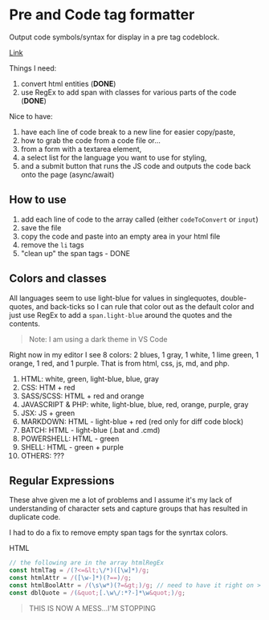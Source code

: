 # Pre and Code tag formatter

Output code symbols/syntax for display in a pre tag codeblock.

[Link](https://example.com)

Things I need:

1. convert html entities (**DONE**)
1. use RegEx to add span with classes for various parts of the code (**DONE**)

Nice to have:

1. have each line of code break to a new line for easier copy/paste,
1. how to grab the code from a code file or...
1. from a form with a textarea element,
1. a select list for the language you want to use for styling,
1. and a submit button that runs the JS code and outputs the code back onto the page (async/await)

## How to use

1. add each line of code to the array called (either `codeToConvert` or `input`)
2. save the file
3. copy the code and paste into an empty area in your html file
4. remove the `li` tags
5. "clean up" the span tags - DONE

## Colors and classes

All languages seem to use light-blue for values in singlequotes, double-quotes, and back-ticks so I can rule that color out as the default color and just use RegEx to add a `span.light-blue` around the quotes and the contents.

> Note: I am using a dark theme in VS Code

Right now in my editor I see 8 colors: 2 blues, 1 gray, 1 white, 1 lime green, 1 orange, 1 red, and 1 purple. That is from html, css, js, md, and php.

1. HTML: white, green, light-blue, blue, gray
1. CSS: HTM + red
1. SASS/SCSS: HTML + red and orange
1. JAVASCRIPT & PHP: white, light-blue, blue, red, orange, purple, gray
1. JSX: JS + green
1. MARKDOWN: HTML - light-blue + red (red only for diff code block)
1. BATCH: HTML - light-blue (.bat and .cmd)
1. POWERSHELL: HTML - green
1. SHELL: HTML - green + purple
1. OTHERS: ???

## Regular Expressions

These ahve given me a lot of problems and I assume it's my lack of understanding of character sets and capture groups that has resulted in duplicate code.

I had to do a fix to remove empty span tags for the synrtax colors.

HTML

```js
// the following are in the array htmlRegEx
const htmlTag = /(?<=&lt;\/*)([\w]*)/g;
const htmlAttr = /([\w-]*)(?==)/g;
const htmlBoolAttr = /(\s\w*)(?=&gt;)/g; // need to have it right on > or &gt;
const dblQuote = /(&quot;[.\w\/:*?-]*\w&quot;)/g;
```

> THIS IS NOW A MESS...I'M STOPPING

